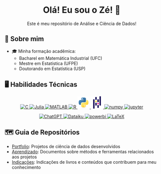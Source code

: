 <h1 align="center"> Olá! Eu sou o Zé! 👋 </h1>

<p align="center"> Este é meu repositório de Análise e Ciência de Dados! </p>

## 💭 Sobre mim
- 🎓 Minha formação acadêmica:
   - Bacharel em Matemática Industrial (UFC)
   - Mestre em Estatística (UFPE)
   - Doutorando em Estatística (USP)

<h2 align="left">🖥 Habilidades Técnicas</h2>

<p align="center">  
<!--  <a href="https://matplotlib.org/" target="_blank" rel="noreferrer"> <img src="https://seeklogo.com/images/M/matplotlib-logo-7676870AC0-seeklogo.com.png" alt="matplotlib" width="40" height="40"/> 
  <a href="https://scikit-learn.org/" target="_blank" rel="noreferrer"> <img src="https://upload.wikimedia.org/wikipedia/commons/0/05/Scikit_learn_logo_small.svg" alt="scikit_learn" width="40" height="40"/> </a> -->
  <a href="#" target="_blank" rel="noreferrer"> <img src="https://cdn.jsdelivr.net/gh/devicons/devicon/icons/c/c-original.svg" alt="C" width="40" height="40"/> </a>
  <a href="https://julialang.org" target="_blank" rel="noreferrer"> <img src="https://cdn.jsdelivr.net/gh/devicons/devicon/icons/julia/julia-original.svg" alt="Julia" width="40" height="40"/> </a>
  <a href="https://www.mathworks.com/products/matlab.html" target="_blank" rel="noreferrer"> <img src="https://cdn.jsdelivr.net/gh/devicons/devicon/icons/matlab/matlab-original.svg" alt="MATLAB" width="40" height="40"/> </a>  
  <a href="https://www.r-project.org" target="_blank" rel="noreferrer"> <img src="https://cdn.jsdelivr.net/gh/devicons/devicon/icons/r/r-original.svg" alt="R" width="40" height="40"/> </a>
  <a href="https://www.python.org" target="_blank" rel="noreferrer"> <img src="https://raw.githubusercontent.com/devicons/devicon/master/icons/python/python-original.svg" alt="python" width="40" height="40"/> </a> 
  <a href="https://pandas.pydata.org/" target="_blank" rel="noreferrer"> <img src="https://raw.githubusercontent.com/devicons/devicon/2ae2a900d2f041da66e950e4d48052658d850630/icons/pandas/pandas-original.svg" alt="pandas" width="40" height="40"/> </a> 
  <a href="https://numpy.org/" target="_blank" rel="noreferrer"> <img src="https://cdn.jsdelivr.net/gh/devicons/devicon/icons/numpy/numpy-original.svg" alt="numpy" width="40" height="40"/>  
  <a href="https://jupyter.org/" target="_blank" rel="noreferrer"> <img src="https://cdn.jsdelivr.net/gh/devicons/devicon/icons/jupyter/jupyter-original-wordmark.svg" alt="jupyter" width="40" height="40"/> </a> 
<p align="center">      
  <a href="https://openai.com/chatgpt" target="_blank" rel="noreferrer"> <img src="https://upload.wikimedia.org/wikipedia/commons/thumb/4/4d/OpenAI_Logo.svg/512px-OpenAI_Logo.svg.png" alt="ChatGPT" width="100" height="30"/> 
  <a href="https://www.dataiku.com" target="_blank" rel="noreferrer"> <img src="https://www.dataiku.com/wp-content/uploads/2023/01/Property-1Teal.svg" alt="Dataiku" width="60" height="40"/> </a>
  <a href="https://powerbi.microsoft.com/" target="_blank" rel="noreferrer"> <img src="https://upload.wikimedia.org/wikipedia/commons/thumb/c/cf/New_Power_BI_Logo.svg/630px-New_Power_BI_Logo.svg.png" alt="powerbi" width="40" height="40"/> 
  <a href="https://www.latex-project.org" target="_blank" rel="noreferrer"> <img src="https://cdn.jsdelivr.net/gh/devicons/devicon/icons/latex/latex-original.svg" alt="LaTeX" width="40" height="40"/> </a>
<!--  <a href="https://www.microsoft.com/en-us/sql-server" target="_blank" rel="noreferrer"> <img src="https://www.svgrepo.com/show/303229/microsoft-sql-server-logo.svg" alt="mssql" width="40" height="40"/> </a> 
    </p> -->

###
  <h2 align="left">🗺 Guia de Repositórios</h2>

 - [Portfolio](https://github.com/jose-de-oliveira/Portifolio): Projetos de ciência de dados desenvolvidos
 - [Aprendizado](https://github.com/jose-de-oliveira/Aprendizado): Documentos sobre métodos e ferramentas relacionados aos projetos
 - [Indicações](https://github.com/jose-de-oliveira/Indicacoes): Indicações de livros e conteúdos que contribuem para meu conhecimento

